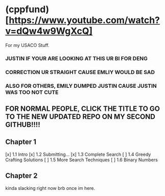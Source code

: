 # (cppfund)[https://www.youtube.com/watch?v=dQw4w9WgXcQ]

For my USACO Stuff.

### JUSTIN IF YOUR ARE LOOKING AT THIS UR BI FOR DENG
### CORRECTION UR STRAIGHT CAUSE EMLIY WOULD BE SAD
### ALSO FOR OTHERS, EMILY DUMPED JUSTIN CAUSE JUSTIN WAS TOO NOT CUTE

## FOR NORMAL PEOPLE, CLICK THE TITLE TO GO TO THE NEW UPDATED REPO ON MY SECOND GITHUB!!!!

## Chapter 1

[x] 1.1 Intro
[x] 1.2 Submitting...
[x] 1.3 Complete Search
[ ] 1.4 Greedy Crafting Solutions
[ ] 1.5 More Search Techniques
[ ] 1.6 Binary Numbers

## Chapter 2

kinda slacking right now brb once im here.

